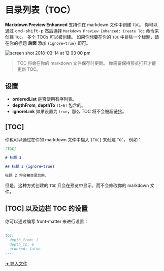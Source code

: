 # 目录列表（TOC）

**Markdown Preview Enhanced** 支持你在 markdown 文件中创建 `TOC`。
你可以通过 <kbd>cmd-shift-p</kbd> 然后选择 `Markdown Preview Enhanced: Create Toc` 命令来创建 `TOC`。
多个 TOCs 可以被创建。
如果你想要在你的 `TOC` 中排除一个标题，请在你的标题 **后面** 添加 `{ignore=true}` 即可。

![screen shot 2018-03-14 at 12 03 00 pm](https://user-images.githubusercontent.com/1908863/37418218-bb624e62-277f-11e8-88f5-8747a1c2e012.png)

> TOC 将会在你的 markdown 文件保存时更新。
> 你需要保持预览打开才能更新 TOC。

## 设置

- **orderedList**
  是否使用有序列表。
- **depthFrom**, **depthTo**
  `[1~6]` 包含的。
- **ignoreLink**
  如果设置为 `true`，那么 TOC 将不会被超链接。

## [TOC]

你也可以通过在你的 markdown 文件中输入 `[TOC]` 来创建 `TOC`。
例如：

```markdown
[TOC]

# 标题 1

## 标题 2 {ignore=true}

标题 2 将会被目录忽略.
```

但是，这种方式创建的 `TOC` 只会在预览中显示，而不会修改你的 markdown 文件。

## [TOC] 以及边栏 TOC 的设置

你可以通过编写 front-matter 来进行设置：

```markdown
---
toc:
  depth_from: 1
  depth_to: 6
  ordered: false
---
```

[➔ 导入文件](zh-cn/file-imports.md)
